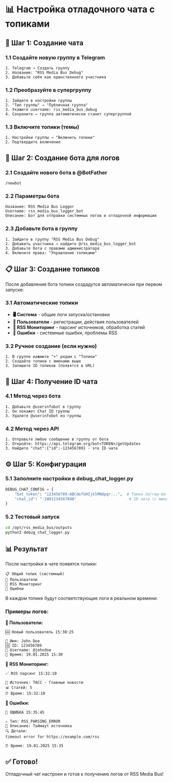 # 📊 Настройка отладочного чата с топиками

## 🔧 Шаг 1: Создание чата

### 1.1 Создайте новую группу в Telegram
```
1. Telegram → Создать группу
2. Название: "RSS Media Bus Debug"
3. Добавьте себя как единственного участника
```

### 1.2 Преобразуйте в супергруппу
```
1. Зайдите в настройки группы
2. "Тип группы" → "Публичная группа" 
3. Укажите username: rss_media_bus_debug
4. Сохраните → группа автоматически станет супергруппой
```

### 1.3 Включите топики (темы)
```
1. Настройки группы → "Включить топики"
2. Подтвердите включение
```

## 🤖 Шаг 2: Создание бота для логов

### 2.1 Создайте нового бота в @BotFather
```
/newbot
```

### 2.2 Параметры бота
```
Название: RSS Media Bus Logger
Username: rss_media_bus_logger_bot
Описание: Бот для отправки системных логов и отладочной информации
```

### 2.3 Добавьте бота в группу
```
1. Зайдите в группу "RSS Media Bus Debug"
2. Добавить участника → найдите @rss_media_bus_logger_bot
3. Добавьте бота с правами администратора
4. Включите права: "Управление топиками"
```

## 📋 Шаг 3: Создание топиков

После добавления бота топики создадутся автоматически при первом запуске:

### 3.1 Автоматические топики
- **🖥️ Система** - общие логи запуска/остановки
- **👥 Пользователи** - регистрации, действия пользователей  
- **📡 RSS Мониторинг** - парсинг источников, обработка статей
- **🚨 Ошибки** - системные ошибки, проблемы RSS

### 3.2 Ручное создание (если нужно)
```
1. В группе нажмите "+" рядом с "Топики"
2. Создайте топики с именами выше
3. Запишите ID топиков (появятся в URL)
```

## 🔧 Шаг 4: Получение ID чата

### 4.1 Метод через бота
```
1. Добавьте @userinfobot в группу
2. Он покажет Chat ID группы
3. Удалите @userinfobot из группы
```

### 4.2 Метод через API
```
1. Отправьте любое сообщение в группу от бота
2. Откройте: https://api.telegram.org/bot<TOKEN>/getUpdates
3. Найдите "chat":{"id":-123456789} - это ID чата
```

## ⚙️ Шаг 5: Конфигурация

### 5.1 Заполните настройки в debug_chat_logger.py
```python
DEBUG_CHAT_CONFIG = {
    "bot_token": "123456789:ABCdefGHIjklMNOpqr...",  # Токен логгер-бота
    "chat_id": "-1001234567890"                       # ID чата (с минусом!)
}
```

### 5.2 Тестовый запуск
```bash
cd /opt/rss_media_bus/outputs
python3 debug_chat_logger.py
```

## 📊 Результат

После настройки в чате появятся топики:
```
📋 Общий топик (системный)
👥 Пользователи
📡 RSS Мониторинг  
🚨 Ошибки
```

В каждом топике будут соответствующие логи в реальном времени:

### Примеры логов:

**👥 Пользователи:**
```
🆕 Новый пользователь 15:30:25

👤 Имя: John Doe
🆔 ID: 123456789
📝 Username: @johndoe
📅 Время: 19.01.2025 15:30
```

**📡 RSS Мониторинг:**
```
✅ RSS парсинг 15:32:10

📰 Источник: ТАСС - Главные новости
📊 Статей: 5
⏰ Время: 15:32:10
```

**🚨 Ошибки:**
```
🚨 ОШИБКА 15:35:45

⚠️ Тип: RSS_PARSING_ERROR
📝 Описание: Таймаут источника
🔍 Детали:
timeout error for https://example.com/rss

⏰ Время: 19.01.2025 15:35
```

## ✅ Готово!

Отладочный чат настроен и готов к получению логов от RSS Media Bus! 